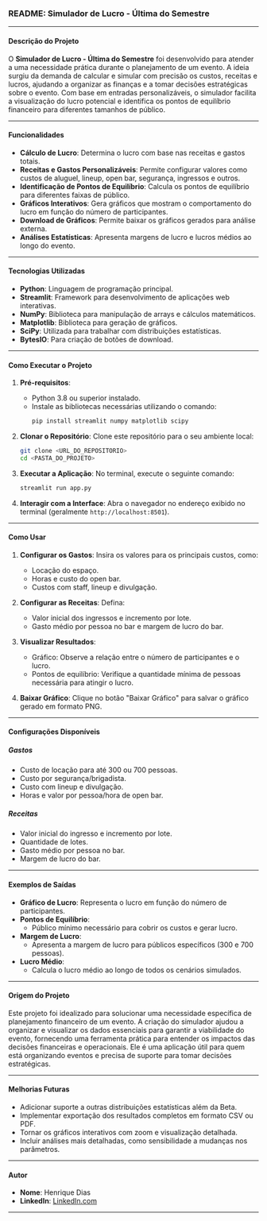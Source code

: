 ### README: Simulador de Lucro - Última do Semestre

---

#### Descrição do Projeto

O **Simulador de Lucro - Última do Semestre** foi desenvolvido para atender a uma necessidade prática durante o planejamento de um evento. A ideia surgiu da demanda de calcular e simular com precisão os custos, receitas e lucros, ajudando a organizar as finanças e a tomar decisões estratégicas sobre o evento. Com base em entradas personalizáveis, o simulador facilita a visualização do lucro potencial e identifica os pontos de equilíbrio financeiro para diferentes tamanhos de público.

---

#### Funcionalidades

- **Cálculo de Lucro**: Determina o lucro com base nas receitas e gastos totais.
- **Receitas e Gastos Personalizáveis**: Permite configurar valores como custos de aluguel, lineup, open bar, segurança, ingressos e outros.
- **Identificação de Pontos de Equilíbrio**: Calcula os pontos de equilíbrio para diferentes faixas de público.
- **Gráficos Interativos**: Gera gráficos que mostram o comportamento do lucro em função do número de participantes.
- **Download de Gráficos**: Permite baixar os gráficos gerados para análise externa.
- **Análises Estatísticas**: Apresenta margens de lucro e lucros médios ao longo do evento.

---

#### Tecnologias Utilizadas

- **Python**: Linguagem de programação principal.
- **Streamlit**: Framework para desenvolvimento de aplicações web interativas.
- **NumPy**: Biblioteca para manipulação de arrays e cálculos matemáticos.
- **Matplotlib**: Biblioteca para geração de gráficos.
- **SciPy**: Utilizada para trabalhar com distribuições estatísticas.
- **BytesIO**: Para criação de botões de download.

---

#### Como Executar o Projeto

1. **Pré-requisitos**:
   - Python 3.8 ou superior instalado.
   - Instale as bibliotecas necessárias utilizando o comando:
     ```bash
     pip install streamlit numpy matplotlib scipy
     ```

2. **Clonar o Repositório**:
   Clone este repositório para o seu ambiente local:
   ```bash
   git clone <URL_DO_REPOSITORIO>
   cd <PASTA_DO_PROJETO>
   ```

3. **Executar a Aplicação**:
   No terminal, execute o seguinte comando:
   ```bash
   streamlit run app.py
   ```

4. **Interagir com a Interface**:
   Abra o navegador no endereço exibido no terminal (geralmente `http://localhost:8501`).

---

#### Como Usar

1. **Configurar os Gastos**:
   Insira os valores para os principais custos, como:
   - Locação do espaço.
   - Horas e custo do open bar.
   - Custos com staff, lineup e divulgação.

2. **Configurar as Receitas**:
   Defina:
   - Valor inicial dos ingressos e incremento por lote.
   - Gasto médio por pessoa no bar e margem de lucro do bar.

3. **Visualizar Resultados**:
   - Gráfico: Observe a relação entre o número de participantes e o lucro.
   - Pontos de equilíbrio: Verifique a quantidade mínima de pessoas necessária para atingir o lucro.

4. **Baixar Gráfico**:
   Clique no botão "Baixar Gráfico" para salvar o gráfico gerado em formato PNG.

---

#### Configurações Disponíveis

##### **Gastos**
- Custo de locação para até 300 ou 700 pessoas.
- Custo por segurança/brigadista.
- Custo com lineup e divulgação.
- Horas e valor por pessoa/hora de open bar.

##### **Receitas**
- Valor inicial do ingresso e incremento por lote.
- Quantidade de lotes.
- Gasto médio por pessoa no bar.
- Margem de lucro do bar.

---

#### Exemplos de Saídas

- **Gráfico de Lucro**: Representa o lucro em função do número de participantes.
- **Pontos de Equilíbrio**:
  - Público mínimo necessário para cobrir os custos e gerar lucro.
- **Margem de Lucro**:
  - Apresenta a margem de lucro para públicos específicos (300 e 700 pessoas).
- **Lucro Médio**:
  - Calcula o lucro médio ao longo de todos os cenários simulados.

---

#### Origem do Projeto

Este projeto foi idealizado para solucionar uma necessidade específica de planejamento financeiro de um evento. A criação do simulador ajudou a organizar e visualizar os dados essenciais para garantir a viabilidade do evento, fornecendo uma ferramenta prática para entender os impactos das decisões financeiras e operacionais. Ele é uma aplicação útil para quem está organizando eventos e precisa de suporte para tomar decisões estratégicas.

---

#### Melhorias Futuras

- Adicionar suporte a outras distribuições estatísticas além da Beta.
- Implementar exportação dos resultados completos em formato CSV ou PDF.
- Tornar os gráficos interativos com zoom e visualização detalhada.
- Incluir análises mais detalhadas, como sensibilidade a mudanças nos parâmetros.

---

#### Autor

- **Nome**: Henrique Dias
- **LinkedIn**: [LinkedIn.com](https://www.linkedin.com/in/henriquejoaquimnapolisdias/)

---

